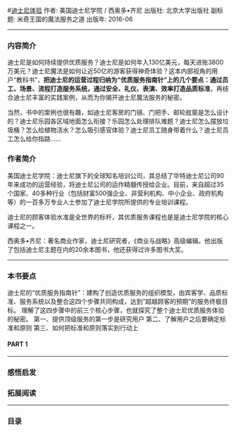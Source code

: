 #[迪士尼体验](https://book.douban.com/subject/26815802/)
作者: 美国迪士尼学院 / 西奥多•齐尼
出版社: 北京大学出版社
副标题: 米奇王国的魔法服务之道
出版年: 2016-06
***
### 内容简介 
迪士尼是如何持续提供优质服务？迪士尼是如何年入130亿美元，每天进账3800万美元？迪士尼魔法是如何让近50亿的游客获得神奇体验？这本内部视角的用户“教科书”，**把迪士尼的运营过程归纳为“优质服务指南针”上的几个要点：通过员工、场景、流程打造服务系统，通过安全、礼仪、表演、效率打造品质标准**，再结合迪士尼丰富的实践案例，从而为你揭开迪士尼魔法服务的秘密。

当然，书中的案例也很有趣，如迪士尼客房的门镜、门把手、邮轮舷窗是怎么设计的？迪士尼乐园各区域地面怎么衔接？乐园怎么处理排队难题？迪士尼怎么摆放垃圾桶？怎么给植物浇水？怎么吸引感官体验？迪士尼员工随身带着什么？迪士尼员工怎么给你指路……

### 作者简介 
美国迪士尼学院：迪士尼旗下的全球知名培训公司，其总结了华特迪士尼公司90年来成功的运营经验，将迪士尼公司的运作精髓传授给企业。目前，来自超过35个国家、40多种行业（包括财富500强企业、非营利机构、中小企业、政府机构等）的一百多万专业人士参加了迪士尼学院所提供的专业培训课程。

迪士尼的顾客体验水准是全世界的标杆，其优质服务课程也是是迪士尼学院的核心课程之一。

西奥多•齐尼：著名商业作家，迪士尼研究者，《商业与战略》高级编辑。他出版了包括迪士尼主题在内的20余本图书，他还获得过许多图书大奖。

***
### 本书要点
迪士尼的“优质服务指南针”：建构了创造优质服务的组织模型，由宾客学、品质标准、服务系统以及整合这四个步骤共同构成，达到“超越顾客的预期”的服务终极目标。﻿﻿﻿
理解了这四步骤中的前三个核心步骤，也就探究了整个迪士尼优质服务体验的秘密。
第一、提供顶级服务的第一步是研究用户﻿
第二、了解用户之后要确定标准和原则﻿
第三、如何把标准和原则落实到行动上﻿﻿﻿﻿﻿﻿﻿
#### PART 1 
***
### 感悟启发
### 拓展阅读
***
### 目录
